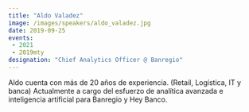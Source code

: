 ```yaml
---
title: "Aldo Valadez"
image: /images/speakers/aldo_valadez.jpg
date: 2019-09-25
events: 
 - 2021
 - 2019mty
designation: "Chief Analytics Officer @ Banregio"
---
```


Aldo cuenta con más de 20 años de experiencia. (Retail, Logística, IT y banca) Actualmente a cargo del esfuerzo de analítica avanzada e inteligencia artificial para Banregio y Hey Banco.